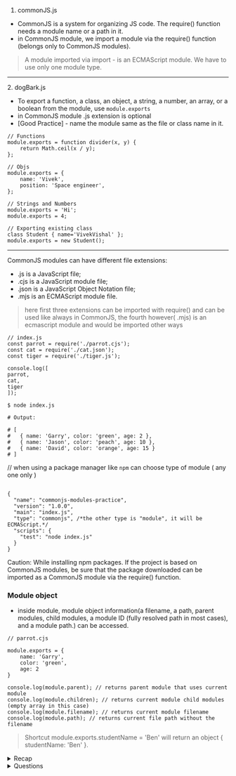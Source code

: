 1. commonJS.js
 - CommonJS is a system for organizing JS code. The require() function needs a module name or a path in it.
 - in CommonJS module, we import a module via the require() function (belongs only to CommonJS modules).
> A module imported via import - is an ECMAScript module. 
> We have to use only one module type.
<hr>
2. dogBark.js

- To export a function, a class, an object, a string, a number, an array, or a boolean from the module, use `module.exports`
- in CommonJS module .js extension is optional
- [Good Practice] - name the module same as the file or class name in it.

```
// Functions
module.exports = function divider(x, y) {
	return Math.ceil(x / y);
};

// Objs
module.exports = {
	name: 'Vivek',
	position: 'Space engineer',
};

// Strings and Numbers
module.exports = 'Hi';
module.exports = 4;

// Exporting existing class
class Student { name='VivekVishal' };
module.exports = new Student();
```
<hr>

CommonJS modules can have different file extensions:
- .js is a JavaScript file;
- .cjs is a JavaScript module file;
- .json is a JavaScript Object Notation file;
- .mjs is an ECMAScript module file.
> here first three extensions can be imported with require() and can be
> used like always in CommonJS, the fourth however( .mjs) is an ecmascript module 
> and would be imported other ways

``` 
// index.js
const parrot = require('./parrot.cjs');
const cat = require('./cat.json');
const tiger = require('./tiger.js');

console.log([
parrot,
cat,
tiger
]);

$ node index.js

# Output:

# [
#   { name: 'Garry', color: 'green', age: 2 },
#   { name: 'Jason', color: 'peach', age: 10 },
#   { name: 'David', color: 'orange', age: 15 }
# ]
```

// when using a package manager like `npm` can choose type of module ( any one only )
```

{
  "name": "commonjs-modules-practice",
  "version": "1.0.0",
  "main": "index.js",
  "type": "commonjs", /*the other type is "module", it will be ECMAScript.*/
  "scripts": {
    "test": "node index.js"
  }
}
```

Caution: While installing npm packages. 
If the project is based on CommonJS modules, be sure that the package downloaded can be imported as a CommonJS module via the require() function.

 ### Module object

- inside module, module object information(a filename, a path, parent modules, child modules, a module ID (fully resolved path in most cases), and a module path.) can be accessed.

```
// parrot.cjs

module.exports = {
	name: 'Garry',
	color: 'green',
	age: 2
}

console.log(module.parent); // returns parent module that uses current module
console.log(module.children); // returns current module child modules (empty array in this case)
console.log(module.filename); // returns current module filename
console.log(module.path); // returns current file path without the filename

```
> Shortcut
> module.exports.studentName = 'Ben' will return an object { studentName: 'Ben' }.
<details>
<summary> Recap </summary>

1. Modules can be imported and exported.
2. CommonJS has three main file extensions: .js, .cjs, and .json. 
3. A parent module can't be accessed from a child module (except for the module object data). However, you can access the module object and information about the current module, its children, and its parents.
4. Modules have to be reusable and encapsulated. Use modules to organize and structure code, Quite easy!

module.parent - returns parent module that uses current module
module.children - returns child modules of the current module (empty array in this case)
module.filename - returns current module filename
module.path - returns current file path without the filename

</details>

<details>
<summary> Questions</summary>

1. How to export a module which contains the following object?

{ <br>
age: 15 <br>
};
> answer -  module.exports.age = 15;

</details>